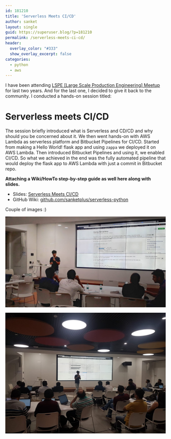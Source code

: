 ```yaml
---
id: 181210
title: 'Serverless Meets CI/CD'
author: sanket
layout: single
guid: https://superuser.blog/?p=181210
permalink: /serverless-meets-ci-cd/
header:
  overlay_color: "#333"
  show_overlay_excerpt: false
categories:
  - python
  - aws
---
```


I have been attending [LSPE [Large Scale Production Engineering] Meetup](https://www.meetup.com/lspe-in/events/qvgqgdyxqblb/) for last two years. And for the last one, I decided to give it back to the community. I conducted a hands-on session titled:

# Serverless meets CI/CD

The session briefly introduced what is Serverless and CD/CD and why should you be concerned about it. We then went hands-on with AWS Lambda as serverless platform and Bitbucket Pipelines for CI/CD. Started from making a Hello World! flask app and using `zappa` we deployed it on AWS Lambda. Then introduced Bitbucket Pipelines and using it, we enabled CI/CD. So what we achieved in the end was the fully automated pipeline that would deploy the flask app to AWS Lambda with just a commit in Bitbucket repo. 

**Attaching a Wiki/HowTo step-by-step guide as well here along with slides.**

 - Slides: [Serverless Meets CI/CD](https://docs.google.com/presentation/d/1FuqHG3Dr7fm9g2yyrNsqeKJtl22esPjjZvxlSb7jljc/edit?usp=sharing) 
 - GitHub Wiki: [github.com/sanketplus/serverless-python](https://github.com/sanketplus/serverless-python/wiki/Serverless-meets-CI-CD)

Couple of images :)

![LSPE Image 2](/assets/images/lspe_1.jpeg)

![LSPE Image 1](/assets/images/lspe.jpeg)
